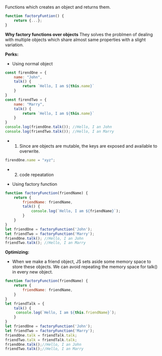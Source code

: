 Functions which creates an object and returns them.
```js
function factoryFuntion() {
    return {...};
}
```
**Why factory functions over objects**
They solves the problmen of dealing with multiple objects which share almost same properties with a slight variation.

**Perks:**
- Using normal object
```js
const firendOne = {
    name: "John",
    talk() {
        return `Hello, I am ${this.name}`
    }
}
const firendTwo = {
    name: "Marry",
    talk() {
        return `Hello, I am ${this.name}`
    }
}
console.log(friendOne.talk()); //Hello, I an John
console.log(friendTwo.talk()); //Hello, I an Marry
```
- 1. Since are objects are mutable, the keys are exposed and available to overwrite.
```js
firendOne.name = "xyz";
```
- 2. code repeatation 

- Using factory function
```js 
function factoryFunction(friendName) {
    return {
        friendName: friendName,
        talk() {
            console.log(`Hello, I am ${friendName}`);
        } 
    }
}
let friendOne = factoryFunction('John');
let friendTwo = factoryFunction('Marry');
friendOne.talk(); //Hello, I an John
friendTwo.talk(); //Hello, I an Marry
```

**Optimizing:**
- When we make a friend object, JS sets aside some memory space to store these objects. We can avoid repeating the memory space for talk() in every new object.
```js 
function factoryFunction(friendName) {
    return {
        friendName: friendName, 
    }
}
let friendTalk = {
    talk() {
     console.log(`Hello, I am ${this.friendName}`);
    } 
} 
let friendOne = factoryFunction('John');
let friendTwo = factoryFunction('Marry');
friendOne.talk = friendTalk.talk; 
friendTwo.talk = friendTalk.talk; 
friendOne.talk();//Hello, I an John
friendTwo.talk();//Hello, I an Marry
```